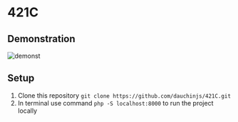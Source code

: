 # 421C

## Demonstration
![demonst](https://media2.giphy.com/media/v1.Y2lkPTc5MGI3NjExZGQwYzc1YmU2MTJkYjk3YjRhYTc3NDg2ZjA0YjVlYTEwYTRlYWVlZCZjdD1n/aAJfyIGKRRfHdwCnxx/giphy.gif)

## Setup
1. Clone this repository `git clone https://github.com/dauchinjs/421C.git`
2. In terminal use command `php -S localhost:8000` to run the project locally
